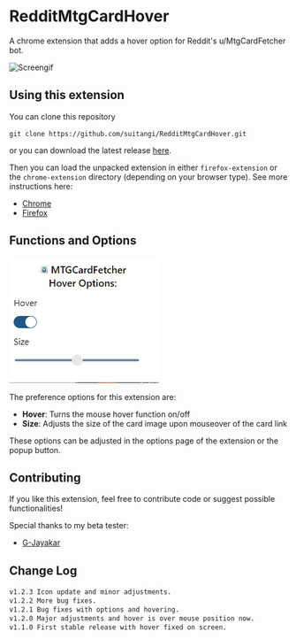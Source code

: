 # RedditMtgCardHover
A chrome extension that adds a hover option for Reddit's u/MtgCardFetcher bot.

![Screengif](https://raw.githubusercontent.com/suitangi/RedditMtgCardHover/master/docs/img/reddithover.gif)

## Using this extension

You can clone this repository
```
git clone https://github.com/suitangi/RedditMtgCardHover.git
```

or you can download the latest release [here](https://github.com/suitangi/RedditMtgCardHover/releases).


Then you can load the unpacked extension in either `firefox-extension` or the `chrome-extension` directory (depending on your browser type).
See more instructions here:
- [Chrome](https://webkul.com/blog/how-to-install-the-unpacked-extension-in-chrome/)
- [Firefox](https://extensionworkshop.com/documentation/develop/temporary-installation-in-firefox/)


## Functions and Options
![Screenshot](https://raw.githubusercontent.com/suitangi/RedditMtgCardHover/master/docs/img/Options.png)

The preference options for this extension are:
- **Hover**: Turns the mouse hover function on/off
- **Size**: Adjusts the size of the card image upon mouseover of the card link

These options can be adjusted in the options page of the extension or the popup button.

## Contributing
If you like this extension, feel free to contribute code or suggest possible functionalities!

Special thanks to my beta tester:
- [G-Jayakar](https://github.com/G-Jayakar)

## Change Log
```
v1.2.3 Icon update and minor adjustments.
v1.2.2 More bug fixes.
v1.2.1 Bug fixes with options and hovering.
v1.2.0 Major adjustments and hover is over mouse position now.
v1.1.0 First stable release with hover fixed on screen.
```
